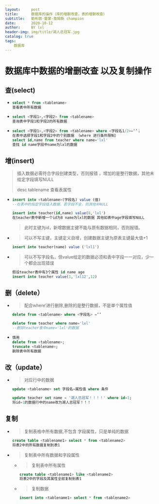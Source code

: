 ```yaml
---
layout:     post
title:      数据库的操作（库的增删改查，表的增删改查）
subtitle:   勒布朗·雷蒙·詹姆斯 champion
date:       2020-10-12
author:     BY lxl
header-img: img/title/湖人总冠军.jpg
catalog: true
tags:
	数据库
---
```




#  数据库中数据的增删改查 以及复制操作

##  查(select)

- ```sql
  select * from <tablename>
  查看表中所有数据
  ```

- ```sql
  select <字段1>,<字段2> from <tablename>
  查询表中字段1和字段2的所有数据
  ```

- ```sql
  select <字段1>,<字段2> from <tablename> where <字段名1/2>=‘’；
  在表中选择字段1和字段2中的个别数据 （where 进行条件限制）
  select id,name from teacher where name='lxl'
  查找 id name字段中name为lxl的数据
  ```

  

##  增(insert)

>插入数据必需符合字段创建类型，否则报错 ，增加的是整行数据，其他未给定字段填写NULL
>
>desc tablename 查看表属性

- ```sql
  insert into <tablename>(字段名) value (值)
  --在表中的指定字段插入数据，若字段不全，则其他补NULL
  ```

  ```sql
  insert into teacher(id,name) value(8,'lxl')
  在teacher表中新增一个id为8 name为lxl的数据 其他如表中age字段填写NULL
  ```

  >此时主键为id，新增数据主键不能与原有数据相同，否则报错。

- >可以不写主键，主键定义自增，创建数据主键为原表主键最大值+1

  ```sql
  insert into teacher(name) value ('lxl1')
  ```

- >可以不写字段名，但value给定的数据必须和表中字段一一对应，少一个都会出现错误

  ```sql
  假设teacher表中有3个属性 id name age
  insert into teacher value(1,'lxl12',12)
  ```

  

##  删（delete）

- >配合where‘进行删除,删除的是整行数据，不是单个属性值

  ```sql
  delete from <tablename> where <字段名> =‘’
  
  delete from teacher where name='lxl'
  --删除teacher表中name='lxl'的数据
  ```

- ```sql
  慎用
  delete from <tablename>;
  truncate <tablename>;
  删除表中所有数据
  ```

  

##  改（update）

- >对应行中的数据

  ```sql
  update <tablename> set 字段名=属性值 where 条件
  
  update teacher set name = '湖人总冠军！！！！' where id=1;
  将id=1的数据行中的name改为湖人总冠军！！！
  ```

  

##  复制

- >复制表格中所有数据,不包含 字段属性，只是单纯的数据

  ```sql
  create table <tablename1> select * from <tablename2>
  将表2中的所有数据复制到表1
  ```

- >复制表中所有数据和字段属性

  - >复制表中所有属性

    ```sql
    create table <tablename1> like <tablename2>
    将表2中的字段及其属性全部复制到表1
    ```

  - >复制数据

    ```sql
    insert into <tablename1> select * from <tablename2>
    ```

    